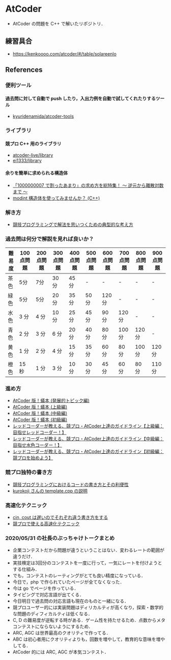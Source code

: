 # AtCoder
- AtCoder の問題を C++ で解いたリポジトリ．

## 練習具合
- https://kenkoooo.com/atcoder/#/table/solareenlo

## References
### 便利ツール
#### 過去問に対して自動で push したり，入出力例を自動で試してくれたりするツール
- [kyuridenamida/atcoder-tools](https://github.com/kyuridenamida/atcoder-tools)

### ライブラリ
#### 競プロ C++ 用のライブラリ
- [atcoder-live/library](https://github.com/atcoder-live/library)
- [ei1333/library](https://github.com/ei1333/library)

#### 余りを簡単に求められる構造体
- [「1000000007 で割ったあまり」の求め方を総特集！ 〜 逆元から離散対数まで 〜](https://qiita.com/drken/items/3b4fdf0a78e7a138cd9a)
- [modint 構造体を使ってみませんか？ \(C++\)](https://noshi91.hatenablog.com/entry/2019/03/31/174006)

### 解き方
- [競技プログラミングで解法を思いつくための典型的な考え方](https://algo-logic.info/how-to-think-cp/)

### 過去問は何分で解説を見れば良いか？

| 難易度 | 100点問題 | 200点問題 | 300点問題 | 400点問題 | 500点問題 | 600点問題 | 700点問題 | 800点問題 | 900点問題 |
|--------|-----------|-----------|-----------|-----------|-----------|-----------|-----------|-----------|-----------|
| 茶色   | 5分       | 7分       | 30分      | 45分      | -         | -         | -         | -         | -         |
| 緑色   | 5分       | 5分       | 20分      | 35分      | 50分      | 120分     | -         | -         | -         |
| 水色   | 3 分      | 4 分      | 10 分     | 25 分     | 45 分     | 90 分     | 120 分    | -         | -         |
| 青色   | 2 分      | 3 分      | 6 分      | 20 分     | 40 分     | 80 分     | 100 分    | 120 分    | -         |
| 黄色   | 1 分      | 2 分      | 4 分      | 15 分     | 35 分     | 60 分     | 80 分     | 100 分    | 120 分    |
| 橙色   | 15 秒     | 1 分      | 3 分      | 10 分     | 30 分     | 45 分     | 60 分     | 80 分     | 110 分    |

### 進め方
- [AtCoder 版！蟻本 (発展的トピック編)](https://qiita.com/drken/items/0de3d205690d92307b7c)
- [AtCoder 版！蟻本 (上級編)](https://qiita.com/drken/items/9b311d553aa434bb26e4)
- [AtCoder 版！蟻本 (中級編)](https://qiita.com/drken/items/2f56925972c1d34e05d8)
- [AtCoder 版！蟻本 (初級編)](https://qiita.com/drken/items/e77685614f3c6bf86f44)
- [レッドコーダーが教える、競プロ・AtCoder上達のガイドライン【上級編：目指せレッドコーダー！】](https://qiita.com/e869120/items/acba3dd8649d913102b5)
- [レッドコーダーが教える、競プロ・AtCoder上達のガイドライン【中級編：目指せ水色コーダー！】](https://qiita.com/e869120/items/eb50fdaece12be418faa)
- [レッドコーダーが教える、競プロ・AtCoder上達のガイドライン【初級編：競プロを始めよう】](https://qiita.com/e869120/items/f1c6f98364d1443148b3)

### 競プロ独特の書き方
- [競技プログラミングにおけるコードの書き方とその利便性](https://www.slideshare.net/Roadagain/ss-71620380)
- [kurokoji さんの template.cpp の説明](https://github.com/kurokoji/.cpp-Template/wiki)

### 高速化テクニック
- [cin, cout は遅いのでそれぞれ違う書き方をする](https://qiita.com/blackcurrant/items/312ea2471900132fbd6a)
- [競プロで使える高速化テクニック](https://xuzijian629.hatenablog.com/entry/2019/03/31/130708)

### 2020/05/31 の社長のぶっちゃけトークまとめ
- 企業コンテストだから問題が違うということはない．変わるレートの範囲が違うだけ．
- 実技検定は3回分のコンテストを一度に行って，一気にレートを付けようとする仕組み．
- でも，コンテストのレーティングがとても良い精度になっている．
- 今日で，php で作られていたページが全てなくなった．
- 今は go でページを作っている．
- タイピングで対応言語が出てくる．
- 今日明日で過去問の対応言語も現在のものと一緒になる．
- 競プロユーザー的には実装問題はディリカルティが高くなり，探索・数学的な問題のディフィカルティは低くなる．
- C, D の難易度が逆転する時がある．ゲーム性を持たせるため．点数からメタコンテストにならないようにするため．
- ARC, AGC は世界最高のクオリティで作ってる．
- ABC は初心者用にクオリティよりも，回数を増やして，教育的な意味を増やしてる．
- AtCoder 的には ARC, AGC が本気コンテスト．
